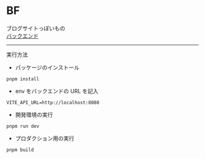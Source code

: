 # BF

ブログサイトっぽいもの<br>
[バックエンド](https://github.com/speak-mentaiko/bb)

---

実行方法

- パッケージのインストール

```shell
pnpm install
```

- env をバックエンドの URL を記入

```env
VITE_API_URL=http://localhost:8080
```

- 開発環境の実行

```shell
pnpm run dev
```

- プロダクション用の実行

```shell
pnpm build
```
